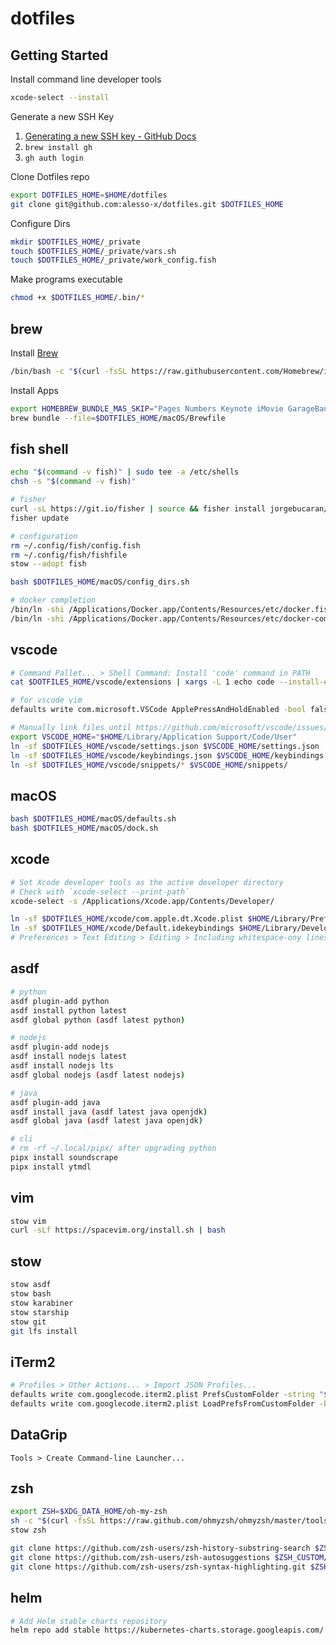 # dotfiles

## Getting Started

Install command line developer tools

```bash
xcode-select --install
```

Generate a new SSH Key

1. [Generating a new SSH key - GitHub Docs](https://docs.github.com/en/authentication/connecting-to-github-with-ssh/generating-a-new-ssh-key-and-adding-it-to-the-ssh-agent)
2. `brew install gh`
3. `gh auth login`

Clone Dotfiles repo

```bash
export DOTFILES_HOME=$HOME/dotfiles
git clone git@github.com:alesso-x/dotfiles.git $DOTFILES_HOME
```

Configure Dirs

```bash
mkdir $DOTFILES_HOME/_private
touch $DOTFILES_HOME/_private/vars.sh
touch $DOTFILES_HOME/_private/work_config.fish
```

Make programs executable

```bash
chmod +x $DOTFILES_HOME/.bin/*
```

## brew

Install [Brew](https://brew.sh)

```bash
/bin/bash -c "$(curl -fsSL https://raw.githubusercontent.com/Homebrew/install/HEAD/install.sh)"
```

Install Apps

```bash
export HOMEBREW_BUNDLE_MAS_SKIP="Pages Numbers Keynote iMovie GarageBand Xcode 462058435 462062816 462054704"
brew bundle --file=$DOTFILES_HOME/macOS/Brewfile
```

## fish shell

```bash
echo "$(command -v fish)" | sudo tee -a /etc/shells
chsh -s "$(command -v fish)"

# fisher
curl -sL https://git.io/fisher | source && fisher install jorgebucaran/fisher
fisher update

# configuration
rm ~/.config/fish/config.fish
rm ~/.config/fish/fishfile
stow --adopt fish

bash $DOTFILES_HOME/macOS/config_dirs.sh

# docker completion
/bin/ln -shi /Applications/Docker.app/Contents/Resources/etc/docker.fish-completion ~/.config/fish/completions/docker.fish
/bin/ln -shi /Applications/Docker.app/Contents/Resources/etc/docker-compose.fish-completion ~/.config/fish/completions/docker-compose.fish
```

## vscode

```bash
# Command Pallet... > Shell Command: Install 'code' command in PATH
cat $DOTFILES_HOME/vscode/extensions | xargs -L 1 echo code --install-extension | sh

# for vscode vim
defaults write com.microsoft.VSCode ApplePressAndHoldEnabled -bool false

# Manually link files until https://github.com/microsoft/vscode/issues/3884
export VSCODE_HOME="$HOME/Library/Application Support/Code/User"
ln -sf $DOTFILES_HOME/vscode/settings.json $VSCODE_HOME/settings.json
ln -sf $DOTFILES_HOME/vscode/keybindings.json $VSCODE_HOME/keybindings.json
ln -sf $DOTFILES_HOME/vscode/snippets/* $VSCODE_HOME/snippets/
```

## macOS

```bash
bash $DOTFILES_HOME/macOS/defaults.sh
bash $DOTFILES_HOME/macOS/dock.sh
```

## xcode

```bash
# Set Xcode developer tools as the active developer directory
# Check with `xcode-select --print-path`
xcode-select -s /Applications/Xcode.app/Contents/Developer/

ln -sf $DOTFILES_HOME/xcode/com.apple.dt.Xcode.plist $HOME/Library/Preferences/com.apple.dt.Xcode.plist
ln -sf $DOTFILES_HOME/xcode/Default.idekeybindings $HOME/Library/Developer/Xcode/UserData/KeyBindings/Default.idekeybindings
# Preferences > Text Editing > Editing > Including whitespace-ony lines
```

## asdf

```bash
# python
asdf plugin-add python
asdf install python latest
asdf global python (asdf latest python)

# nodejs
asdf plugin-add nodejs
asdf install nodejs latest
asdf install nodejs lts
asdf global nodejs (asdf latest nodejs)

# java
asdf plugin-add java
asdf install java (asdf latest java openjdk)
asdf global java (asdf latest java openjdk)

# cli
# rm -rf ~/.local/pipx/ after upgrading python
pipx install soundscrape
pipx install ytmdl
```

## vim

```bash
stow vim
curl -sLf https://spacevim.org/install.sh | bash
```

## stow

```bash
stow asdf
stow bash
stow karabiner
stow starship
stow git
git lfs install
```

## iTerm2

```bash
# Profiles > Other Actions... > Import JSON Profiles...
defaults write com.googlecode.iterm2.plist PrefsCustomFolder -string "$DOTFILES_HOME/iterm"
defaults write com.googlecode.iterm2.plist LoadPrefsFromCustomFolder -bool true
```

## DataGrip

`Tools > Create Command-line Launcher...`

## zsh

```bash
export ZSH=$XDG_DATA_HOME/oh-my-zsh
sh -c "$(curl -fsSL https://raw.github.com/ohmyzsh/ohmyzsh/master/tools/install.sh)"
stow zsh

git clone https://github.com/zsh-users/zsh-history-substring-search $ZSH_CUSTOM/plugins/zsh-history-substring-search
git clone https://github.com/zsh-users/zsh-autosuggestions $ZSH_CUSTOM/plugins/zsh-autosuggestions
git clone https://github.com/zsh-users/zsh-syntax-highlighting.git $ZSH_CUSTOM/plugins/zsh-syntax-highlighting
```

## helm

```bash
# Add Helm stable charts repository
helm repo add stable https://kubernetes-charts.storage.googleapis.com/
```
